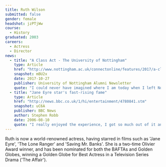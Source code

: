 ```yaml
---
title: Ruth Wilson
submitted: false
gender: female
headshot: jzPTjWw
course: 
  - History
graduated: 2003 
careers:
  - Actress
  - Director 
news:
  - title: "A Class Act - The University of Nottingham"
    type: Article
    href: "http://www.nottingham.ac.uk/connectonline/features/2017/a-class-act.aspx"
    snapshot: mBU2x
    date: 2017-10-27
    publisher: University of Nottingham Alumni Newsletter
    quote: "I could never have imagined where I am today when I left Nottingham. But I had a dream."
  - title: "Jane Eyre star's fast-rising fame"
    type: Article
    href: "http://news.bbc.co.uk/1/hi/entertainment/4780841.stm"
    snapshot: uC6A
    publisher: BBC News 
    author: Stephen Robb 
    date: 2006-08-10 
    quote: "I really enjoyed the experience, I got so much out of it and I can only get better, I know I can."
---
```


Ruth is now a world-renowned actress, having starred in films such as 'Jane Eyre', 'The Lone Ranger' and 'Saving Mr. Banks'. She is a two-time Olivier Award winner, and has been nominated for both the BAFTAs and Golden Globes, winning a Golden Globe for Best Actress in a Television Series Drama ('The Affair').